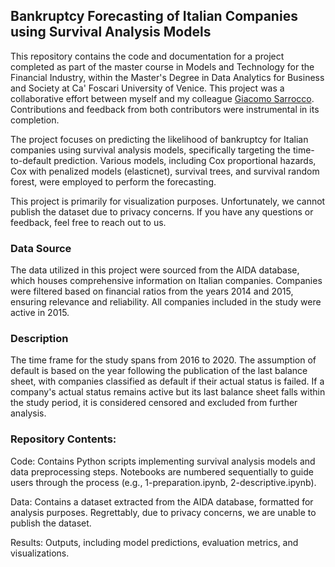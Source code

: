 ## Bankruptcy Forecasting of Italian Companies using Survival Analysis Models

This repository contains the code and documentation for a project completed as part of the master course in Models and Technology for the Financial Industry, within the Master's Degree in Data Analytics for Business and Society at Ca' Foscari University of Venice. This project was a collaborative effort between myself and my colleague [Giacomo Sarrocco](https://github.com/gsarrco). Contributions and feedback from both contributors were instrumental in its completion.

The project focuses on predicting the likelihood of bankruptcy for Italian companies using survival analysis models, specifically targeting the time-to-default prediction. Various models, including Cox proportional hazards, Cox with penalized models (elasticnet), survival trees, and survival random forest, were employed to perform the forecasting.

This project is primarily for visualization purposes. Unfortunately, we cannot publish the dataset due to privacy concerns. If you have any questions or feedback, feel free to reach out to us.


### Data Source

The data utilized in this project were sourced from the AIDA database, which houses comprehensive information on Italian companies. Companies were filtered based on financial ratios from the years 2014 and 2015, ensuring relevance and reliability. All companies included in the study were active in 2015.


### Description

The time frame for the study spans from 2016 to 2020. The assumption of default is based on the year following the publication of the last balance sheet, with companies classified as default if their actual status is failed. If a company's actual status remains active but its last balance sheet falls within the study period, it is considered censored and excluded from further analysis.


### Repository Contents:

Code: Contains Python scripts implementing survival analysis models and data preprocessing steps. Notebooks are numbered sequentially to guide users through the process (e.g., 1-preparation.ipynb, 2-descriptive.ipynb).

Data: Contains a dataset extracted from the AIDA database, formatted for analysis purposes. Regrettably, due to privacy concerns, we are unable to publish the dataset.

Results: Outputs, including model predictions, evaluation metrics, and visualizations.